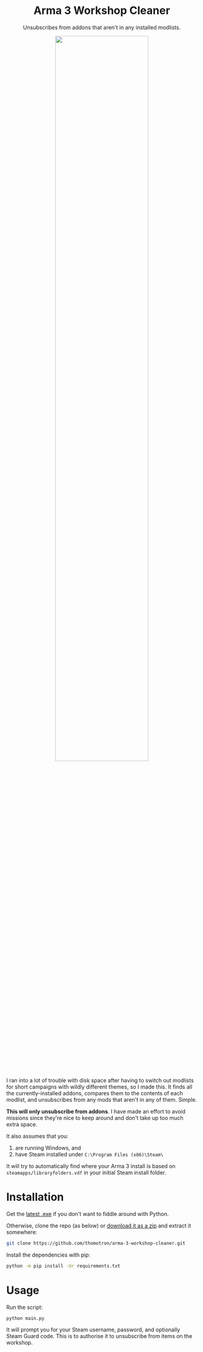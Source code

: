 <h1 align="center">Arma 3 Workshop Cleaner</h1>
<p align="center">Unsubscribes from addons that aren't in any installed modlists.</p>
<p align="center"><img src=https://i.imgur.com/plbQJff.gif width="70%" /></p>

I ran into a lot of trouble with disk space after having to switch out modlists for short campaigns with wildly different themes, so I made this.
It finds all the currently-installed addons, compares them to the contents of each modlist, and unsubscribes from any mods that aren't in any of them. Simple.

**This will only unsubscribe from addons**. I have made an effort to avoid missions since they're nice to keep around and don't take up too much extra space.

It also assumes that you:
1. are running Windows, and
2. have Steam installed under `C:\Program Files (x86)\Steam\`

It will try to automatically find where your Arma 3 install is based on `steamapps/libraryfolders.vdf` in your initial Steam install folder.

# Installation
Get the [latest .exe](https://github.com/thomotron/arma-3-workshop-cleaner/releases/latest) if you don't want to fiddle around with Python.

Otherwise, clone the repo (as below) or [download it as a zip](https://github.com/thomotron/arma-3-workshop-cleaner/archive/master.zip) and extract it somewhere:
```sh
git clone https://github.com/thomotron/arma-3-workshop-cleaner.git
```

Install the dependencies with pip:
```sh
python -m pip install -Ur requirements.txt
```

# Usage
Run the script:
```sh
python main.py
```

It will prompt you for your Steam username, password, and optionally Steam Guard code. This is to authorise it to unsubscribe from items on the workshop.
